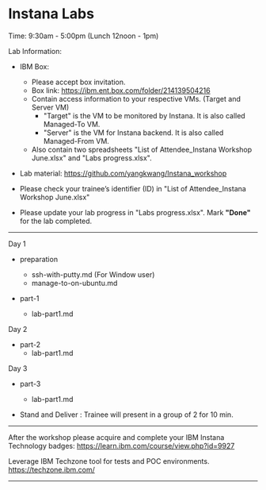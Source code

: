 # Instana Labs

Time: 9:30am - 5:00pm (Lunch 12noon - 1pm)

Lab Information:
  - IBM Box:
    - Please accept box invitation.
    - Box link: https://ibm.ent.box.com/folder/214139504216
    - Contain access information to your respective VMs. (Target and Server VM)
      - "Target" is the VM to be monitored by Instana. It is also called Managed-To VM.
      - "Server" is the VM for Instana backend. It is also called Managed-From VM.
    - Also contain two spreadsheets "List of Attendee_Instana Workshop June.xlsx" and "Labs progress.xlsx".

  - Lab material: https://github.com/yangkwang/Instana_workshop

  - Please check your trainee’s identifier (ID) in "List of Attendee_Instana Workshop June.xlsx"

  - Please update your lab progress in "Labs progress.xlsx". Mark **"Done"** for the lab completed.



---------------------------

Day 1
- preparation
  - ssh-with-putty.md (For Window user)
  - manage-to-on-ubuntu.md

- part-1 
  - lab-part1.md

Day 2
- part-2
  - lab-part1.md

Day 3
- part-3
  - lab-part1.md

- Stand and Deliver : Trainee will present in a group of 2 for 10 min. 

----------------------------

After the workshop please acquire and complete your IBM Instana Technology badges:
https://learn.ibm.com/course/view.php?id=9927

Leverage IBM Techzone tool for tests and POC environments.
https://techzone.ibm.com/ 

----------------------------------

